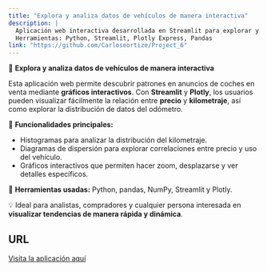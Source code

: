 ```yaml
---
title: "Explora y analiza datos de vehículos de manera interactiva"
description: |
  Aplicación web interactiva desarrollada en Streamlit para explorar y analizar datos de anuncios de venta de coches. Permite visualizar distribuciones y relaciones entre variables como precio y kilometraje mediante gráficos dinámicos ypersonalizables.
  Herramientas: Python, Streamlit, Plotly Express, Pandas
link: "https://github.com/Carloseortize/Project_6"
---
```

🚗 **Explora y analiza datos de vehículos de manera interactiva**

Esta aplicación web permite descubrir patrones en anuncios de coches en venta mediante **gráficos interactivos**. Con **Streamlit** y **Plotly**, los usuarios pueden visualizar fácilmente la relación entre **precio** y **kilometraje**, así como explorar la distribución de datos del odómetro.

🔹 **Funcionalidades principales:**

* Histogramas para analizar la distribución del kilometraje.
* Diagramas de dispersión para explorar correlaciones entre precio y uso del vehículo.
* Gráficos interactivos que permiten hacer zoom, desplazarse y ver detalles específicos.

🔧 **Herramientas usadas:** Python, pandas, NumPy, Streamlit y Plotly.

💡 Ideal para analistas, compradores y cualquier persona interesada en **visualizar tendencias de manera rápida y dinámica**.

## URL

[Visita la aplicación aquí](https://proyecto6-carlos-ortiz.onrender.com/)
